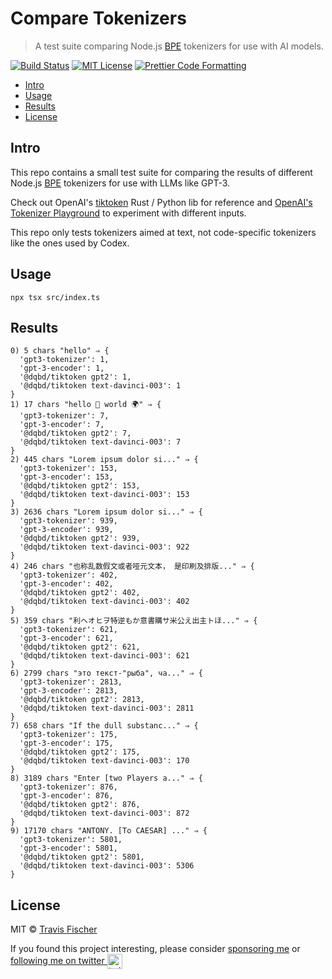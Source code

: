 # Compare Tokenizers <!-- omit in toc -->

> A test suite comparing Node.js [BPE](https://en.wikipedia.org/wiki/Byte_pair_encoding) tokenizers for use with AI models.

[![Build Status](https://github.com/transitive-bullshit/compare-tokenizers/actions/workflows/test.yml/badge.svg)](https://github.com/transitive-bullshit/compare-tokenizers/actions/workflows/test.yml) [![MIT License](https://img.shields.io/badge/license-MIT-blue)](https://github.com/transitive-bullshit/compare-tokenizers/blob/main/license) [![Prettier Code Formatting](https://img.shields.io/badge/code_style-prettier-brightgreen.svg)](https://prettier.io)

- [Intro](#intro)
- [Usage](#usage)
- [Results](#results)
- [License](#license)

## Intro

This repo contains a small test suite for comparing the results of different Node.js [BPE](https://en.wikipedia.org/wiki/Byte_pair_encoding) tokenizers for use with LLMs like GPT-3.

Check out OpenAI's [tiktoken](https://github.com/openai/tiktoken) Rust / Python lib for reference and [OpenAI's Tokenizer Playground](https://platform.openai.com/tokenizer) to experiment with different inputs.

This repo only tests tokenizers aimed at text, not code-specific tokenizers like the ones used by Codex.

## Usage

```
npx tsx src/index.ts
```

## Results

```
0) 5 chars "hello" ⇒ {
  'gpt3-tokenizer': 1,
  'gpt-3-encoder': 1,
  '@dqbd/tiktoken gpt2': 1,
  '@dqbd/tiktoken text-davinci-003': 1
}
1) 17 chars "hello 👋 world 🌍" ⇒ {
  'gpt3-tokenizer': 7,
  'gpt-3-encoder': 7,
  '@dqbd/tiktoken gpt2': 7,
  '@dqbd/tiktoken text-davinci-003': 7
}
2) 445 chars "Lorem ipsum dolor si..." ⇒ {
  'gpt3-tokenizer': 153,
  'gpt-3-encoder': 153,
  '@dqbd/tiktoken gpt2': 153,
  '@dqbd/tiktoken text-davinci-003': 153
}
3) 2636 chars "Lorem ipsum dolor si..." ⇒ {
  'gpt3-tokenizer': 939,
  'gpt-3-encoder': 939,
  '@dqbd/tiktoken gpt2': 939,
  '@dqbd/tiktoken text-davinci-003': 922
}
4) 246 chars "也称乱数假文或者哑元文本， 是印刷及排版..." ⇒ {
  'gpt3-tokenizer': 402,
  'gpt-3-encoder': 402,
  '@dqbd/tiktoken gpt2': 402,
  '@dqbd/tiktoken text-davinci-003': 402
}
5) 359 chars "利ヘオヒヲ特逆もか意書購サ米公え出主トほ..." ⇒ {
  'gpt3-tokenizer': 621,
  'gpt-3-encoder': 621,
  '@dqbd/tiktoken gpt2': 621,
  '@dqbd/tiktoken text-davinci-003': 621
}
6) 2799 chars "это текст-"рыба", ча..." ⇒ {
  'gpt3-tokenizer': 2813,
  'gpt-3-encoder': 2813,
  '@dqbd/tiktoken gpt2': 2813,
  '@dqbd/tiktoken text-davinci-003': 2811
}
7) 658 chars "If the dull substanc..." ⇒ {
  'gpt3-tokenizer': 175,
  'gpt-3-encoder': 175,
  '@dqbd/tiktoken gpt2': 175,
  '@dqbd/tiktoken text-davinci-003': 170
}
8) 3189 chars "Enter [two Players a..." ⇒ {
  'gpt3-tokenizer': 876,
  'gpt-3-encoder': 876,
  '@dqbd/tiktoken gpt2': 876,
  '@dqbd/tiktoken text-davinci-003': 872
}
9) 17170 chars "ANTONY. [To CAESAR] ..." ⇒ {
  'gpt3-tokenizer': 5801,
  'gpt-3-encoder': 5801,
  '@dqbd/tiktoken gpt2': 5801,
  '@dqbd/tiktoken text-davinci-003': 5306
}
```

## License

MIT © [Travis Fischer](https://transitivebullsh.it)

If you found this project interesting, please consider [sponsoring me](https://github.com/sponsors/transitive-bullshit) or <a href="https://twitter.com/transitive_bs">following me on twitter <img src="https://storage.googleapis.com/saasify-assets/twitter-logo.svg" alt="twitter" height="24px" align="center"></a>
